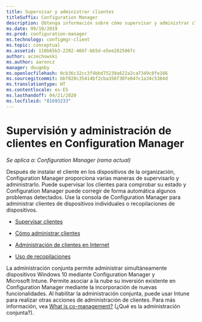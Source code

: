 ```yaml
---
title: Supervisar y administrar clientes
titleSuffix: Configuration Manager
description: Obtenga información sobre cómo supervisar y administrar clientes en Configuration Manager.
ms.date: 09/10/2019
ms.prod: configuration-manager
ms.technology: configmgr-client
ms.topic: conceptual
ms.assetid: 110b65b3-2202-466f-bb5d-e5ee282506fc
author: aczechowski
ms.author: aaroncz
manager: dougeby
ms.openlocfilehash: 0cb36c32cc3f4bbd75239a622a2ca7349c8fe166
ms.sourcegitcommit: bbf820c35414bf2cba356f30fe047c1a34c5384d
ms.translationtype: HT
ms.contentlocale: es-ES
ms.lasthandoff: 04/21/2020
ms.locfileid: "81693233"
---
```

# <a name="monitor-and-manage-clients-in-configuration-manager"></a>Supervisión y administración de clientes en Configuration Manager

*Se aplica a: Configuration Manager (rama actual)*

Después de instalar el cliente en los dispositivos de la organización, Configuration Manager proporciona varias maneras de supervisarlo y administrarlo. Puede supervisar los clientes para comprobar su estado y Configuration Manager puede corregir de forma automática algunos problemas detectados. Use la consola de Configuration Manager para administrar clientes de dispositivos individuales o recopilaciones de dispositivos.  

- [Supervisar clientes](monitor-clients.md)  

- [Cómo administrar clientes](manage-clients.md)  

- [Administración de clientes en Internet](manage-clients-internet.md)

- [Uso de recopilaciones](collections/introduction-to-collections.md)

La administración conjunta permite administrar simultáneamente dispositivos Windows 10 mediante Configuration Manager y Microsoft Intune. Permite asociar a la nube su inversión existente en Configuration Manager mediante la incorporación de nuevas funcionalidades. Al habilitar la administración conjunta, puede usar Intune para realizar otras acciones de administración de clientes. Para más información, vea [What is co-management?](../../../comanage/overview.md) (¿Qué es la administración conjunta?).
